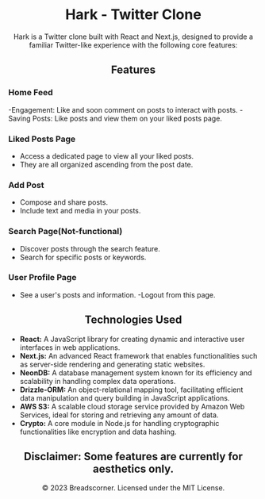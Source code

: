 <h1 align="center">Hark - Twitter Clone</h1>

<p align="center">
  Hark is a Twitter clone built with React and Next.js, designed to provide a familiar Twitter-like experience with the following core features:
</p>

<h2 align="center">Features</h2>

### Home Feed

-Engagement: Like and soon comment on posts to interact with posts.
-Saving Posts: Like posts and view them on your liked posts page.

### Liked Posts Page

- Access a dedicated page to view all your liked posts.
- They are all organized ascending from the post date.

### Add Post

- Compose and share posts.
- Include text and media in your posts.

### Search Page(Not-functional)

- Discover posts through the search feature.
- Search for specific posts or keywords.

### User Profile Page

- See a user's posts and information.
-Logout from this page.

<h2 align="center">Technologies Used</h2>

<ul>
  <li><strong>React:</strong> A JavaScript library for creating dynamic and interactive user interfaces in web applications.</li>
  <li><strong>Next.js:</strong> An advanced React framework that enables functionalities such as server-side rendering and generating static websites.</li>
  <li><strong>NeonDB:</strong> A database management system known for its efficiency and scalability in handling complex data operations.</li>
  <li><strong>Drizzle-ORM:</strong> An object-relational mapping tool, facilitating efficient data manipulation and query building in JavaScript applications.</li>
  <li><strong>AWS S3:</strong> A scalable cloud storage service provided by Amazon Web Services, ideal for storing and retrieving any amount of data.</li>
  <li><strong>Crypto:</strong> A core module in Node.js for handling cryptographic functionalities like encryption and data hashing.</li>
</ul>

<h2 align="center">Disclaimer: Some features are currently for aesthetics only.</h2>

<p align="center">
  &copy; 2023 Breadscorner. Licensed under the MIT License.
</p>
